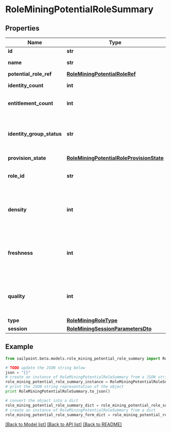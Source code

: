 # RoleMiningPotentialRoleSummary


## Properties

Name | Type | Description | Notes
------------ | ------------- | ------------- | -------------
**id** | **str** | Id of the potential role | [optional] 
**name** | **str** | Name of the potential role | [optional] 
**potential_role_ref** | [**RoleMiningPotentialRoleRef**](RoleMiningPotentialRoleRef.md) |  | [optional] 
**identity_count** | **int** | The number of identities in a potential role. | [optional] 
**entitlement_count** | **int** | The number of entitlements in a potential role. | [optional] 
**identity_group_status** | **str** | The status for this identity group which can be \&quot;REQUESTED\&quot; or \&quot;OBTAINED\&quot; | [optional] 
**provision_state** | [**RoleMiningPotentialRoleProvisionState**](RoleMiningPotentialRoleProvisionState.md) |  | [optional] 
**role_id** | **str** | ID of the provisioned role in IIQ or IDN.  Null if this potential role has not been provisioned. | [optional] 
**density** | **int** | The density metric (0-100) of this potential role. Higher density values indicate higher similarity amongst the identities. | [optional] 
**freshness** | **int** | The freshness metric (0-100) of this potential role. Higher freshness values indicate this potential role is more distinctive compared to existing roles. | [optional] 
**quality** | **int** | The quality metric (0-100) of this potential role. Higher quality values indicate this potential role has high density and freshness. | [optional] 
**type** | [**RoleMiningRoleType**](RoleMiningRoleType.md) |  | [optional] 
**session** | [**RoleMiningSessionParametersDto**](RoleMiningSessionParametersDto.md) |  | [optional] 

## Example

```python
from sailpoint.beta.models.role_mining_potential_role_summary import RoleMiningPotentialRoleSummary

# TODO update the JSON string below
json = "{}"
# create an instance of RoleMiningPotentialRoleSummary from a JSON string
role_mining_potential_role_summary_instance = RoleMiningPotentialRoleSummary.from_json(json)
# print the JSON string representation of the object
print RoleMiningPotentialRoleSummary.to_json()

# convert the object into a dict
role_mining_potential_role_summary_dict = role_mining_potential_role_summary_instance.to_dict()
# create an instance of RoleMiningPotentialRoleSummary from a dict
role_mining_potential_role_summary_form_dict = role_mining_potential_role_summary.from_dict(role_mining_potential_role_summary_dict)
```
[[Back to Model list]](../README.md#documentation-for-models) [[Back to API list]](../README.md#documentation-for-api-endpoints) [[Back to README]](../README.md)


